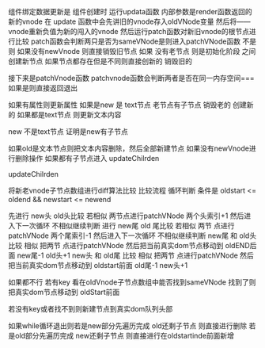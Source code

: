 组件绑定数据更新是 组件创建时 运行updata函数 内部参数是render函数返回的新的vnode
在 update 函数中会先讲旧的vnode存入oldVNode变量 然后将——vnode重新负值为新的闯入的vnode
然后运行patch函数对新旧vnode的根节点进行比较
patch函数会判断两只是否为sameVNode是则进入patchVNode函数
不是 则 如果没有newVnode 则直接销毁旧节点
 如果 没有老节点 则是初始化阶段 之间创建新节点
如果节点都存在但是不同则直接创新的 销毁旧的


接下来是patchVnode函数
patchvnode函数会判断两者是否在同一内存空间===
如果是则直接返回退出

如果有属性则更新属性
如果是new  是 text节点 
老节点有子节点 销毁老的 创建新的
如果都是text节点 则更新文本内容


new 不是text节点  证明是new有子节点


如果old是文本节点则把文本内容删除，然后全部新建节点
如果没有newVnode进行删除操作
如果都有子节点进入 updateChilrden


updateChilrden 

将新老vnode子节点数组进行diff算法比较
比较流程
循环判断
条件是 oldstart <= oldend  &&
newstart <= newend


先进行 new头 old头比较 若相似 两节点进行patchVNode  两个头索引+1 然后进入下一次循环 不相似继续判断
进行 new尾 old 尾比较  若相似   两节 点进行patchVNode  两个尾索引-1 然后进入下一次循环 不相似继续判断
new尾 和 old头 比较 相似 把两节 点进行patchVNode 然后把当前真实dom节点移动到 oldEND后面 new尾-1  old头+1
new头 和 old尾 比较 相似 把两节 点进行patchVNode 然后把当前真实dom节点移动到 oldstart前面 old尾-1  new头+1

如果都不行  若有key   看在oldVnode子节点数组中能否找到sameVNode 找到了则把真实dom节点移动到 oldStart前面 


若没有key或者找不到则新建节点到真实dom队列头部



如果while循环退出则若是new部分先遍历完成 old还剩子节点 则直接进行删除
若是old部分先遍历完成 new还剩子节点 则直接进行在oldstartinde前面新增 